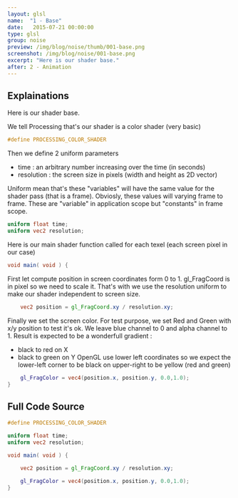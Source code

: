 ```yaml
---
layout: glsl
name:  "1 - Base"
date:   2015-07-21 00:00:00
type: glsl
group: noise
preview: /img/blog/noise/thumb/001-base.png
screenshot: /img/blog/noise/001-base.png
excerpt: "Here is our shader base."
after: 2 - Animation
---
```

## Explainations

Here is our shader base.

We tell Processing that's our shader is a color shader (very basic)

``` glsl
#define PROCESSING_COLOR_SHADER

```

Then we define 2 uniform parameters
- time : an arbitrary number increasing over the time (in seconds)
- resolution : the screen size in pixels (width and height as 2D vector)

Uniform mean that's these "variables" will have the same value for the shader pass (that is a frame).
Obviosly, these values will varying frame to frame.
These are "variable" in application scope but "constants" in frame scope. 

``` glsl
uniform float time;
uniform vec2 resolution;

```

Here is our main shader function called for each texel (each screen pixel in our case)

``` glsl
void main( void ) {

```

First let compute position in screen coordinates form 0 to 1.
gl_FragCoord is in pixel so we need to scale it. That's with we use the resolution uniform to make
our shader independent to screen size.

``` glsl
	vec2 position = gl_FragCoord.xy / resolution.xy;

```

Finally we set the screen color.
For test purpose, we set Red and Green with x/y position to test it's ok.
We leave blue channel to 0 and alpha channel to 1.
Result is expected to be a wonderfull gradient :
- black to red on X
- black to green on Y
OpenGL use lower left coordinates so we expect the lower-left corner to be black on upper-right to be yellow (red and green)

``` glsl
	gl_FragColor = vec4(position.x, position.y, 0.0,1.0);
}
```


## Full Code Source

``` glsl
#define PROCESSING_COLOR_SHADER

uniform float time;
uniform vec2 resolution;

void main( void ) {

	vec2 position = gl_FragCoord.xy / resolution.xy;

	gl_FragColor = vec4(position.x, position.y, 0.0,1.0);
}
```